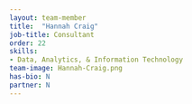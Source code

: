 ```yaml
---
layout: team-member
title:  "Hannah Craig"
job-title: Consultant 
order: 22
skills:
- Data, Analytics, & Information Technology
team-image: Hannah-Craig.png
has-bio: N
partner: N
---
```

